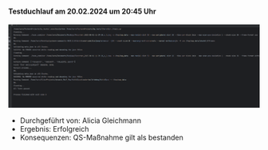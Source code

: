 #### Testduchlauf am 20.02.2024 um 20:45 Uhr
![](Komp_it7.png)
- Durchgeführt von: Alicia Gleichmann
- Ergebnis: Erfolgreich
- Konsequenzen:  QS-Maßnahme gilt als bestanden